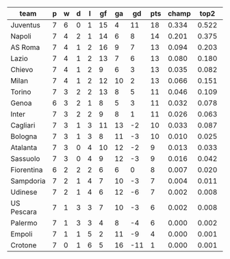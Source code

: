 |    team    | p | w | d | l | gf | ga | gd  | pts | champ | top2  | top3  | top4  |  5-7  | bot4  | bot3  | bot2  |
|------------|---|---|---|---|----|----|-----|-----|-------|-------|-------|-------|-------|-------|-------|-------|
| Juventus   | 7 | 6 | 0 | 1 | 15 |  4 |  11 |  18 | 0.334 | 0.522 | 0.643 | 0.733 | 0.158 | 0.002 | 0.001 | 0.001|
| Napoli     | 7 | 4 | 2 | 1 | 14 |  6 |   8 |  14 | 0.201 | 0.375 | 0.500 | 0.600 | 0.208 | 0.007 | 0.003 | 0.001|
| AS Roma    | 7 | 4 | 1 | 2 | 16 |  9 |   7 |  13 | 0.094 | 0.203 | 0.314 | 0.414 | 0.232 | 0.022 | 0.011 | 0.004|
| Lazio      | 7 | 4 | 1 | 2 | 13 |  7 |   6 |  13 | 0.080 | 0.180 | 0.282 | 0.375 | 0.241 | 0.024 | 0.014 | 0.007|
| Chievo     | 7 | 4 | 1 | 2 |  9 |  6 |   3 |  13 | 0.035 | 0.082 | 0.146 | 0.214 | 0.217 | 0.064 | 0.037 | 0.018|
| Milan      | 7 | 4 | 1 | 2 | 12 | 10 |   2 |  13 | 0.066 | 0.151 | 0.239 | 0.324 | 0.247 | 0.030 | 0.016 | 0.007|
| Torino     | 7 | 3 | 2 | 2 | 13 |  8 |   5 |  11 | 0.046 | 0.109 | 0.185 | 0.258 | 0.234 | 0.052 | 0.028 | 0.012|
| Genoa      | 6 | 3 | 2 | 1 |  8 |  5 |   3 |  11 | 0.032 | 0.078 | 0.137 | 0.199 | 0.211 | 0.075 | 0.046 | 0.022|
| Inter      | 7 | 3 | 2 | 2 |  9 |  8 |   1 |  11 | 0.026 | 0.063 | 0.113 | 0.175 | 0.198 | 0.081 | 0.049 | 0.025|
| Cagliari   | 7 | 3 | 1 | 3 | 11 | 13 |  -2 |  10 | 0.033 | 0.087 | 0.146 | 0.215 | 0.215 | 0.064 | 0.036 | 0.018|
| Bologna    | 7 | 3 | 1 | 3 |  8 | 11 |  -3 |  10 | 0.010 | 0.025 | 0.049 | 0.084 | 0.132 | 0.168 | 0.111 | 0.059|
| Atalanta   | 7 | 3 | 0 | 4 | 10 | 12 |  -2 |   9 | 0.013 | 0.033 | 0.065 | 0.104 | 0.157 | 0.142 | 0.084 | 0.044|
| Sassuolo   | 7 | 3 | 0 | 4 |  9 | 12 |  -3 |   9 | 0.016 | 0.042 | 0.081 | 0.128 | 0.170 | 0.123 | 0.076 | 0.039|
| Fiorentina | 6 | 2 | 2 | 2 |  6 |  6 |   0 |   8 | 0.007 | 0.020 | 0.037 | 0.065 | 0.110 | 0.225 | 0.156 | 0.087|
| Sampdoria  | 7 | 2 | 1 | 4 |  7 | 10 |  -3 |   7 | 0.004 | 0.011 | 0.021 | 0.036 | 0.076 | 0.302 | 0.214 | 0.124|
| Udinese    | 7 | 2 | 1 | 4 |  6 | 12 |  -6 |   7 | 0.002 | 0.008 | 0.017 | 0.031 | 0.068 | 0.351 | 0.255 | 0.160|
| US Pescara | 7 | 1 | 3 | 3 |  7 | 10 |  -3 |   6 | 0.002 | 0.008 | 0.017 | 0.031 | 0.069 | 0.337 | 0.241 | 0.151|
| Palermo    | 7 | 1 | 3 | 3 |  4 |  8 |  -4 |   6 | 0.000 | 0.002 | 0.006 | 0.011 | 0.037 | 0.490 | 0.378 | 0.255|
| Empoli     | 7 | 1 | 1 | 5 |  2 | 11 |  -9 |   4 | 0.000 | 0.001 | 0.001 | 0.003 | 0.012 | 0.707 | 0.598 | 0.464|
| Crotone    | 7 | 0 | 1 | 6 |  5 | 16 | -11 |   1 | 0.000 | 0.001 | 0.002 | 0.003 | 0.009 | 0.733 | 0.644 | 0.505|
